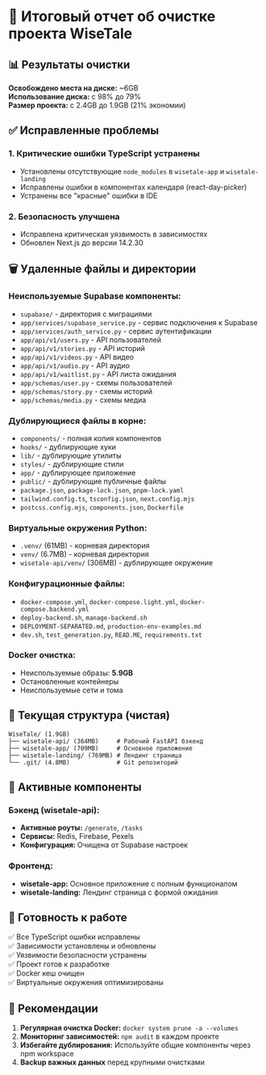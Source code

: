 # 🧹 Итоговый отчет об очистке проекта WiseTale

## 📊 Результаты очистки

**Освобождено места на диске:** ~6GB  
**Использование диска:** с 98% до 79%  
**Размер проекта:** с 2.4GB до 1.9GB (21% экономии)  

## ✅ Исправленные проблемы

### 1. **Критические ошибки TypeScript устранены**
- Установлены отсутствующие `node_modules` в `wisetale-app` и `wisetale-landing`
- Исправлены ошибки в компонентах календаря (react-day-picker)
- Устранены все "красные" ошибки в IDE

### 2. **Безопасность улучшена**
- Исправлена критическая уязвимость в зависимостях
- Обновлен Next.js до версии 14.2.30

## 🗑️ Удаленные файлы и директории

### Неиспользуемые Supabase компоненты:
- `supabase/` - директория с миграциями
- `app/services/supabase_service.py` - сервис подключения к Supabase  
- `app/services/auth_service.py` - сервис аутентификации
- `app/api/v1/users.py` - API пользователей
- `app/api/v1/stories.py` - API историй
- `app/api/v1/videos.py` - API видео
- `app/api/v1/audio.py` - API аудио
- `app/api/v1/waitlist.py` - API листа ожидания
- `app/schemas/user.py` - схемы пользователей
- `app/schemas/story.py` - схемы историй
- `app/schemas/media.py` - схемы медиа

### Дублирующиеся файлы в корне:
- `components/` - полная копия компонентов
- `hooks/` - дублирующие хуки
- `lib/` - дублирующие утилиты
- `styles/` - дублирующие стили
- `app/` - дублирующее приложение
- `public/` - дублирующие публичные файлы
- `package.json`, `package-lock.json`, `pnpm-lock.yaml`
- `tailwind.config.ts`, `tsconfig.json`, `next.config.mjs`
- `postcss.config.mjs`, `components.json`, `Dockerfile`

### Виртуальные окружения Python:
- `.venv/` (61MB) - корневая директория
- `venv/` (6.7MB) - корневая директория  
- `wisetale-api/venv/` (306MB) - дублирующее окружение

### Конфигурационные файлы:
- `docker-compose.yml`, `docker-compose.light.yml`, `docker-compose.backend.yml`
- `deploy-backend.sh`, `manage-backend.sh`
- `DEPLOYMENT-SEPARATED.md`, `production-env-examples.md`
- `dev.sh`, `test_generation.py`, `READ.ME`, `requirements.txt`

### Docker очистка:
- Неиспользуемые образы: **5.9GB**
- Остановленные контейнеры
- Неиспользуемые сети и тома

## 📁 Текущая структура (чистая)

```
WiseTale/ (1.9GB)
├── wisetale-api/ (364MB)     # Рабочий FastAPI бэкенд
├── wisetale-app/ (709MB)     # Основное приложение
├── wisetale-landing/ (769MB) # Лендинг страница
└── .git/ (4.8MB)             # Git репозиторий
```

## 🔧 Активные компоненты

### Бэкенд (wisetale-api):
- **Активные роуты:** `/generate`, `/tasks`
- **Сервисы:** Redis, Firebase, Pexels
- **Конфигурация:** Очищена от Supabase настроек

### Фронтенд:
- **wisetale-app:** Основное приложение с полным функционалом
- **wisetale-landing:** Лендинг страница с формой ожидания

## 🚀 Готовность к работе

✅ Все TypeScript ошибки исправлены  
✅ Зависимости установлены и обновлены  
✅ Уязвимости безопасности устранены  
✅ Проект готов к разработке  
✅ Docker кеш очищен  
✅ Виртуальные окружения оптимизированы  

## 📝 Рекомендации

1. **Регулярная очистка Docker:** `docker system prune -a --volumes`
2. **Мониторинг зависимостей:** `npm audit` в каждом проекте
3. **Избегайте дублирования:** Используйте общие компоненты через npm workspace
4. **Backup важных данных** перед крупными очистками 